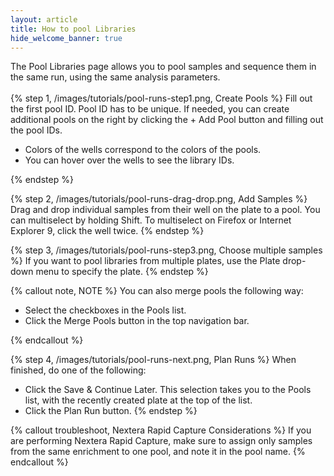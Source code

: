 ```yaml
---
layout: article
title: How to pool Libraries
hide_welcome_banner: true
---
```


The Pool Libraries page allows you to pool samples and sequence them in the same run, using the same analysis parameters.
<br />
<br />
{% step 1, /images/tutorials/pool-runs-step1.png, Create Pools %}
Fill out the first pool ID. Pool ID has to be unique. If needed, you can create additional pools on the right by clicking the + Add Pool button and filling out the pool IDs.

-	Colors of the wells correspond to the colors of the pools.
-	You can hover over the wells to see the library IDs.

{% endstep %}

{% step 2, /images/tutorials/pool-runs-drag-drop.png, Add Samples %}
Drag and drop individual samples from their well on the plate to a pool. You can multiselect by holding Shift. To multiselect on Firefox or Internet Explorer 9, click the well twice.
{% endstep %}

{% step 3, /images/tutorials/pool-runs-step3.png, Choose multiple samples %}
If you want to pool libraries from multiple plates, use the Plate drop-down menu to specify the plate.
{% endstep %}

{% callout note, NOTE %}
You can also merge pools the following way:

- Select the checkboxes in the Pools list.
- Click the Merge Pools button in the top navigation bar.

{% endcallout %}

{% step 4, /images/tutorials/pool-runs-next.png, Plan Runs %}
When finished, do one of the following:

- Click the Save & Continue Later. This selection takes you to the Pools list, with the recently created plate at the top of the list. 
- Click the Plan Run button.
{% endstep %}

{% callout troubleshoot, Nextera Rapid Capture Considerations %}
If you are performing Nextera Rapid Capture, make sure to assign only samples from the same enrichment to one pool, and note it in the pool name.
{% endcallout %}
